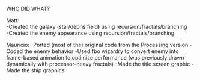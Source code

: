 WHO DID WHAT?

Matt:
<br>-Created the galaxy (star/debris field) using recursion/fractals/branching
<br>-Created the enemy appearance using recursion/fractals/branching

Mauricio:
-Ported (most of the) original code from the Processing version
-Coded the enemy behavior
-Used fbo wizardry to convert enemy into frame-based animation to optimize performance (was previously drawn dynamically with processor-heavy fractals)
-Made the title screen graphic
-Made the ship graphics
